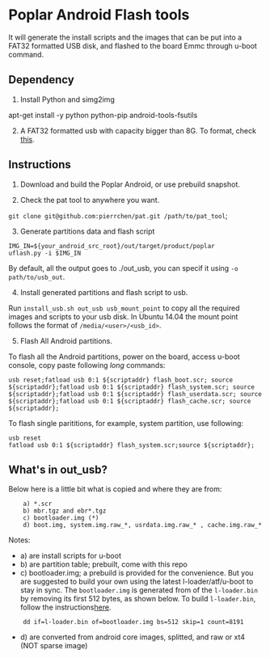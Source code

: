 # Poplar Android Flash tools

It will generate the install scripts and the images that can be put into a FAT32 formatted USB disk, and flashed to the board Emmc through u-boot command.

## Dependency

1. Install Python and simg2img

apt-get install -y python python-pip android-tools-fsutils

2. A FAT32 formatted usb with capacity bigger than 8G. To format, check [this](https://askubuntu.com/questions/22381/how-to-format-a-usb-flash-drive).

## Instructions

1. Download and build the Poplar Android, or use prebuild snapshot.

2. Check the pat tool to anywhere you want. 

`git clone git@github.com:pierrchen/pat.git /path/to/pat_tool`;

3. Generate partitions data and flash script

```
IMG_IN=${your_android_src_root}/out/target/product/poplar
uflash.py -i $IMG_IN
```

By default, all the output goes to ./out_usb, you can specif it using `-o path/to/usb_out`.

4. Install generated partitions and flash script to usb.

Run `install_usb.sh out_usb usb_mount_point` to copy all the required images and scripts to your usb disk. In Ubuntu 14.04 the mount point follows the format of `/media/<user>/<usb_id>`.

5. Flash All Android partitions.
 
To flash all the Android partitions, power on the board, access u-boot console, copy paste following *long* commands:

```
usb reset;fatload usb 0:1 ${scriptaddr} flash_boot.scr; source ${scriptaddr};fatload usb 0:1 ${scriptaddr} flash_system.scr; source ${scriptaddr};fatload usb 0:1 ${scriptaddr} flash_userdata.scr; source ${scriptaddr};fatload usb 0:1 ${scriptaddr} flash_cache.scr; source ${scriptaddr};
```

To flash single parititions, for example, system partition, use following:

```
usb reset
fatload usb 0:1 ${scriptaddr} flash_system.scr;source ${scriptaddr};
```

## What's in out_usb?

Below here is a little bit what is copied and where they are from:

```
    a) *.scr
    b) mbr.tgz and ebr*.tgz
    c) bootloader.img (*)
    d) boot.img, system.img.raw_*, usrdata.img.raw_* , cache.img.raw_*
```

Notes:
- a) are install scripts for u-boot
- b) are partition table; prebuilt, come with this repo
- c) bootloader.img; a prebuild is provided for the convenience. But you are suggested to build your own using the latest l-loader/atf/u-boot to stay in sync. The `bootloader.img` is generated from of the `l-loader.bin` by removing its first 512 bytes, as shown below. To build `l-loader.bin`, follow the instructions[here](https://github.com/Linaro/poplar-tools/blob/latest/build_instructions.md).

```
    dd if=l-loader.bin of=bootloader.img bs=512 skip=1 count=8191
```
- d) are converted from android core images, splitted, and raw or xt4 (NOT sparse image)
